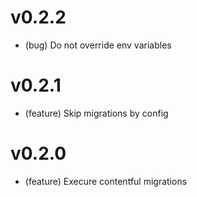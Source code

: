 # v0.2.2

-   (bug) Do not override env variables

# v0.2.1

-   (feature) Skip migrations by config

# v0.2.0

-   (feature) Execure contentful migrations

